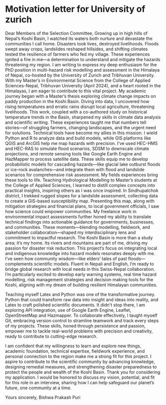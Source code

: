 
# Motivation letter for University of zurich


Dear Members of the Selection Committee,
Growing up in high hills of Nepal’s Koshi Basin, I watched its waters both nurture and devastate the communities I call home. Disasters took lives, destroyed livelihoods. Floods swept away crops, landslides reshaped hillsides, and shifting climates tested the resilience of farmers who fed my village. These experiences ignited a fire in me—a determination to understand and mitigate the hazards threatening my region. I am writing to express my deep enthusiasm for the PhD position in multi-hazard risk modelling and assessment in the Himalaya of Nepal, co-hosted by the University of Zurich and Tribhuvan University. With my Master’s in Environmental Science from the College of Applied Sciences-Nepal, Tribhuvan University (April 2024), and a heart rooted in the Himalayas, I am eager to contribute to this vital project.
My academic journey began with a Master’s thesis exploring climate change impacts on paddy production in the Koshi Basin. Diving into data, I uncovered how rising temperatures and erratic rains disrupt local agriculture, threatening livelihoods. This work, coupled with a co-authored study on historical temperature trends in the Basin, sharpened my skills in climate data analysis and scientific writing. These experiences taught me that numbers tell stories—of struggling farmers, changing landscapes, and the urgent need for solutions.
Technical tools have become my allies in this mission. I wield Python and R to analyze data and build models, while GIS platforms like QGIS and ArcGIS help me map hazards with precision. I’ve used HEC-HMS and HEC-RAS to simulate flood scenarios, SDSM to downscale climate projections, and remote sensing tools like Google Earth Engine and HazMapper to process satellite data. These skills equip me to develop probabilistic models for cascading hazards—like glacial lake outburst floods or ice-rock avalanches—and integrate them with flood and landslide scenarios for comprehensive risk assessment.
My fields experiences bring these tools to life. Teaching Hydrological Modelling to Master’s students at the College of Applied Sciences, I learned to distill complex concepts into practical insights, inspiring others as I was once inspired. In Sindhupalchok district, I trekked rugged slopes for a landslide assessment, collecting data to create a GIS-based susceptibility map. Presenting this map, along with mitigation strategies and financial plans, to local government officials, I saw how science could empower communities. My freelance work in environmental impact assessments further honed my ability to translate technical findings into actionable guidance for governments, businesses, and communities. These moments—blending modelling, fieldwork, and stakeholder collaboration—shaped my interdisciplinary lens and commitment to impactful research.
The Koshi Basin is more than a study area; it’s my home. Its rivers and mountains are part of me, driving my passion for disaster risk reduction. This project’s focus on integrating local and indigenous knowledge into hazard models resonates deeply with me. I’ve seen how community wisdom—like elders’ tales of past floods—complements scientific models. Fluent in Nepali and English, I’m ready to bridge global research with local needs in this Swiss-Nepal collaboration. I’m particularly excited to develop early warning systems, real time hazard modelling, risk management strategies and decision making tools for the Koshi, aligning with my dream of building resilient Himalayan communities.

Teaching myself Latex and Python was one of the transformative journey. Python that could transform raw data into insight and ideas into reality, and Latex to craft polished scientific documents. It didn't stop there, I am exploring API integration, use of Google Earth Engine, Leaflet, OpenStreetMap and Hazmapper. To collaborate effectively, I taught myself Git, embracing version control to stramline teamwork and track every steps of my projects. These skills, honed through persistence and passion, empower me to tackle real-world problems with precision and creativity, ready to contribute to cutting-edge research.


I am confident that my willingness to learn and explore new things, academic foundation, technical expertise, fieldwork experience, and personal connection to the region make me a strong fit for this project. I aspire to contribute to the scientific community by advancing knowledge, designing remedial measures, and strengthening disaster preparedness to protect the people and wealth of the Koshi Basin. Thank you for considering my application. I would be honored to discuss my vision, potential, and fit for this role in an interview, sharing how I can help safeguard our planet’s future, one community at a time.

Yours sincerely,
Bishwa Prakash Puri
